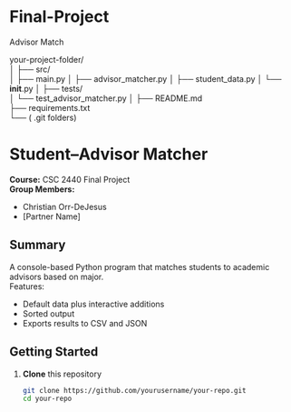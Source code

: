 # Final-Project
Advisor Match



your-project-folder/      
│
├── src/                  
│   ├── main.py
│   ├── advisor_matcher.py
│   ├── student_data.py
│   └── __init__.py
│
├── tests/                
│   └── test_advisor_matcher.py
│
├── README.md             
├── requirements.txt      
└── ( .git folders)

# Student–Advisor Matcher

**Course:** CSC 2440 Final Project  
**Group Members:**  
- Christian Orr-DeJesus  
- [Partner Name]

## Summary
A console-based Python program that matches students to academic advisors based on major.  
Features:
- Default data plus interactive additions
- Sorted output
- Exports results to CSV and JSON

## Getting Started

1. **Clone** this repository  
   ```bash
   git clone https://github.com/yourusername/your-repo.git
   cd your-repo
